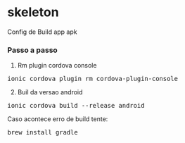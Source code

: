 # skeleton 

Config de Build app apk

### Passo a passo

1. Rm plugin cordova console

<pre>
ionic cordova plugin rm cordova-plugin-console
</pre>
2. Buil da versao android

<pre>
ionic cordova build --release android
</pre>

Caso acontece erro de build tente:
<pre>
brew install gradle
</pre>

